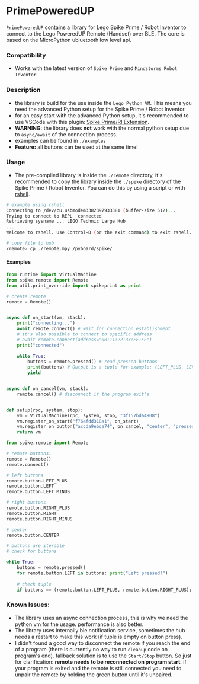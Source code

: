 # PrimePoweredUP

`PrimePoweredUP` contains a library for Lego Spike Prime / Robot Inventor to connect to the Lego PoweredUP Remote (Handset) over BLE.
The core is based on the MicroPython ubluetooth low level api.

### Compatibility
- Works with the latest version of `Spike Prime` and `Mindstorms Robot Inventor`.

### Description
- the library is build for the use inside the `Lego Python VM`. This means you need the advanced Python setup for the Spike Prime / Robot Inventor.
- for an easy start with the advanced Python setup, it's recommended to use VSCode with this plugin: [Spike Prime/RI Extension](https://marketplace.visualstudio.com/items?itemName=PeterStaev.lego-spikeprime-mindstorms-vscode).
- **WARNING:** the library does **not** work with the normal python setup due to `async/await` of the connection process.
- examples can be found in `./examples` 
- **Feature:** all buttons can be used at the same time!

### Usage
- The pre-compiled library is inside the `./remote` directory, it's recommended to copy the library inside the `./spike` directory
of the Spike Prime / Robot Inventor. You can do this by using a script or with [rshell](https://github.com/dhylands/rshell).

```bash
# example using rshell
Connecting to /dev/cu.usbmodem3382397933381 (buffer-size 512)...
Trying to connect to REPL  connected
Retrieving sysname ... LEGO Technic Large Hub
...
Welcome to rshell. Use Control-D (or the exit command) to exit rshell.

# copy file to hub
/remote> cp ./remote.mpy /pyboard/spike/
```
#### Examples
```python
from runtime import VirtualMachine
from spike.remote import Remote
from util.print_override import spikeprint as print

# create remote
remote = Remote()


async def on_start(vm, stack):
    print("connecting...")
    await remote.connect() # wait for connection establishment
    # it's also possible to connect to specific address
    # await remote.connect(address="00:11:22:33:FF:EE")
    print("connected")
    
    while True:
        buttons = remote.pressed() # read pressed buttons
        print(buttons) # Output is a tuple for example: (LEFT_PLUS, LEFT, LEFT_MINUS)
        yield


async def on_cancel(vm, stack):
    remote.cancel() # disconnect if the program exit's 


def setup(rpc, system, stop):
    vm = VirtualMachine(rpc, system, stop, "3f157bda4908")
    vm.register_on_start("f76afdd318a1", on_start)
    vm.register_on_button("accda9ebca74", on_cancel, "center", "pressed")
    return vm
```

```python
from spike.remote import Remote

# remote buttons:
remote = Remote()
remote.connect()

# left buttons
remote.button.LEFT_PLUS
remote.button.LEFT
remote.button.LEFT_MINUS

# right buttons
remote.button.RIGHT_PLUS
remote.button.RIGHT
remote.button.RIGHT_MINUS

# center
remote.button.CENTER

# buttons are iterable
# check for buttons

while True:
    buttons = remote.pressed()
    for remote.button.LEFT in buttons: print("Left pressed!")
    
    # check tuple
    if buttons == (remote.button.LEFT_PLUS, remote.button.RIGHT_PLUS): print("Left Plus and Right Plus pressed!")

```

### Known Issues:
- The library uses an async connection process, this is why we need the python vm for the usage. performance is also better.
- The library uses internally ble notification service, sometimes the hub needs a restart to make this work (if tuple is empty on button press).
- I didn't found a good way to disconnect the remote if you reach the end of a program (there is currently no way to run `cleanup` code on program's end). fallback solution is to use the `Start/Stop` button.
So just for clarification: **remote needs to be reconnected on program start**. if your program is exited and the remote is still connected
you need to unpair the remote by holding the green button until it's unpaired.